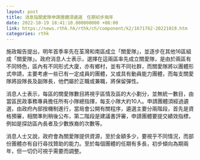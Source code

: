 ```yaml
---
layout: post
title: 消息指關愛隊申請團體須遴選　任期初步兩年
date: 2022-10-19 18:41:10.000000000 +08:00
link: https://news.rthk.hk/rthk/ch/component/k2/1671762-20221019.htm
categories: rthk
---
```


施政報告提出，明年首季率先在荃灣和南區成立「關愛隊」，並逐步在其他16區組成「關愛隊」。政府消息人士表示，選擇在這兩區率先成立關愛隊，是由於兩區有不同特色，區內有不同形式大廈，亦有鄉村，並有不同社群，而關愛隊將以團體形式申請，主要考慮一些已有一定成員的團體，又或具有動員能力團體，而每支關愛隊將設隊長及副隊長，他們屬於正職或兼職，將保留彈性。

消息人士表示，每區的關愛隊數目將視乎區情及區的大小劃分，並無統一數目，由當區民政事務專員擔任所有小隊總指揮，每支小隊大約10人。申請團體須經過遴選，由政府內部按機制進行，當局會公開有關程序，遴選主要分兩階段，首先是資格預審，相關準則稍後公布，第二階段是建議書評審，申請團體要提交績效指標，例如是探訪區內長者及少數族裔的次數等。

消息人士又說，政府會為關愛隊提供資源，至於金額多少，要視乎不同情況，而部份團體亦有自行尋找贊助的能力。至於每個團體的任期有多長，初步傾向為期兩年，但一切仍可視乎需要而調整。
